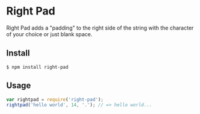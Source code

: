 # Right Pad
Right Pad adds a "padding" to the right side of the string with the character of your choice or just blank space.

## Install
`$ npm install right-pad`

## Usage
```javascript
var rightpad = require('right-pad');
rightpad('hello world', 14, '.'); // => hello world...
```
